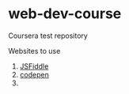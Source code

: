 # web-dev-course
Coursera test repository



Websites to use
1) [JSFiddle](https://jsfiddle.net)
2) [codepen](https://codepen.io/)
3) 

